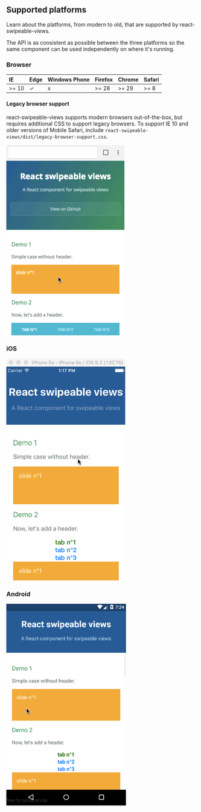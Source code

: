 ## Supported platforms

<p class="description">Learn about the platforms, from modern to old, that are supported by react-swipeable-views.</p>

The API is as consistent as possible between the three platforms so
the same component can be used independently on where it's running.

### Browser

| IE    | Edge | Windows Phone | Firefox | Chrome | Safari |
|:------|:-----|:--------------|:--------|:-------|:-------|
| >= 10 | ✓    | x             | >= 28   | >= 29  | >= 8   |

#### Legacy browser support

react-swipeable-views supports modern browsers out-of-the-box, but requires additional CSS to support legacy browsers. To support IE 10 and older versions of Mobile Safari, include `react-swipeable-views/dist/legacy-browser-support.css`.

![browser](/static/platformBrowser.gif)

### iOS

![ios](/static/platformIOS.gif)

### Android

![android](/static/platformAndroid.gif)
